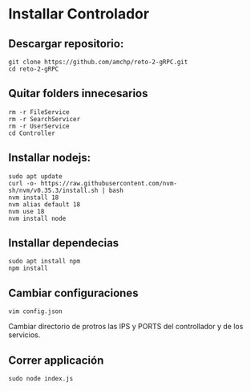 # Installar Controlador

## Descargar repositorio:

```
git clone https://github.com/amchp/reto-2-gRPC.git
cd reto-2-gRPC
```

## Quitar folders innecesarios

```
rm -r FileService
rm -r SearchServicer
rm -r UserService
cd Controller
```

## Installar nodejs:
```
sudo apt update
curl -o- https://raw.githubusercontent.com/nvm-sh/nvm/v0.35.3/install.sh | bash
nvm install 18
nvm alias default 18
nvm use 18
nvm install node
```

## Installar dependecias

```
sudo apt install npm
npm install
```

## Cambiar configuraciones
```
vim config.json
```
Cambiar directorio de protros las IPS y PORTS del controllador y de los servicios.

## Correr applicación
```
sudo node index.js
```



